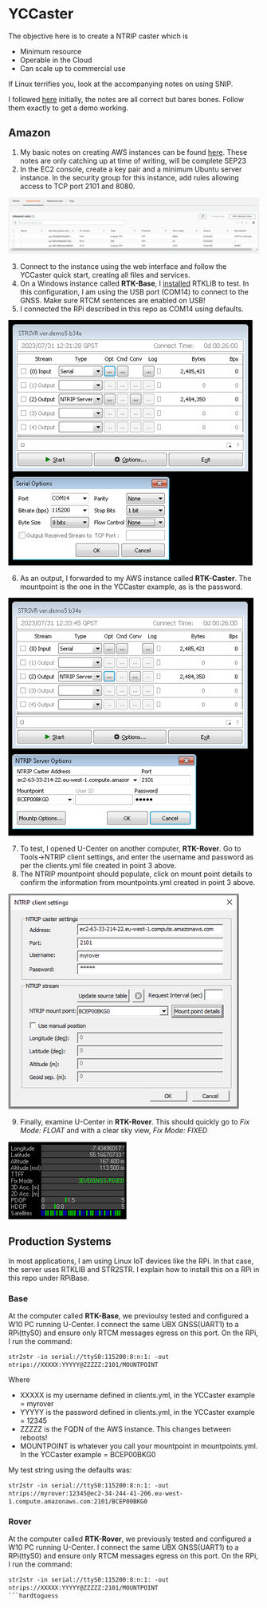 # YCCaster

The objective here is to create a NTRIP caster which is 
- Minimum resource
- Operable in the Cloud
- Can scale up to commercial use

If Linux terrifies you, look at the accompanying notes on using SNIP.

I followed [here](https://yccaster.com/guide) initially, the notes are all correct but bares bones. Follow them exactly to get a demo working.

## Amazon

1. My basic notes on creating AWS instances can be found [here](https://johnoraw.gitbook.io/amazon-web-services/). These notes are only catching up at time of writing, will be complete SEP23
2. In the EC2 console, create a key pair and a minimum Ubuntu server instance. In the security group for this instance, add rules allowing access to TCP port 2101 and 8080.

![](STR4.png)

3. Connect to the instance using the web interface and follow the YCCaster quick start, creating all files and services.
4. On a Windows instance called **RTK-Base**, I [installed](https://github.com/rtklibexplorer/RTKLIB/releases) RTKLIB to test. In this configuration, I am using the USB port (COM14) to connect to the GNSS. Make sure RTCM sentences are enabled on USB!
5. I connected the RPi described in this repo as COM14 using defaults.

![](STR1.png)

6. As an output, I forwarded to my AWS instance called **RTK-Caster**. The mountpoint is the one in the YCCaster example, as is the password.

![](STR2.png) 

7. To test, I opened U-Center on another computer, **RTK-Rover**. Go to Tools->NTRIP client settings, and enter the username and password as per the clients.yml file created in point 3 above. 
8. The NTRIP mountpoint should populate, click on mount point details to confirm the information from mountpoints.yml created in point 3 above.

![](STR3.png) 

9. Finally, examine U-Center in **RTK-Rover**. This should quickly go to *Fix Mode: FLOAT* and with a clear sky view, *Fix Mode: FIXED*

![](RTK5.png) 

## Production Systems
In most applications, I am using Linux IoT devices like the RPi. In that case, the server uses RTKLIB and STR2STR. I explain how to install this on a RPi in this repo under RPiBase.

### Base
At the computer called **RTK-Base**, we previoulsy tested and configured a W10 PC running U-Center. I connect the same UBX GNSS(UART1) to a RPi(ttyS0) and ensure only RTCM messages egress on this port. On the RPi, I run the command: 

```
str2str -in serial://ttyS0:115200:8:n:1: -out ntrips://XXXXX:YYYYY@ZZZZZ:2101/MOUNTPOINT
```
Where
- XXXXX is my username defined in clients.yml, in the YCCaster example = myrover
- YYYYY is the password defined in clients.yml, in the YCCaster example = 12345
- ZZZZZ is the FQDN of the AWS instance. This changes between reboots!
- MOUNTPOINT is whatever you call your mountpoint in mountpoints.yml. In the YCCaster example = BCEP00BKG0

My test string using the defaults was:
```
str2str -in serial://ttyS0:115200:8:n:1: -out ntrips://myrover:12345@ec2-34-244-41-206.eu-west-1.compute.amazonaws.com:2101/BCEP00BKG0
```
### Rover
At the computer called **RTK-Rover**, we previously tested and configured a W10 PC running U-Center. I connect the same UBX GNSS(UART1) to a RPi(ttyS0) and ensure only RTCM messages egress on this port. On the RPi, I run the command: 

```
str2str -in serial://ttyS0:115200:8:n:1: -out ntrips://XXXXX:YYYYY@ZZZZZ:2101/MOUNTPOINT
```hardtoguess
